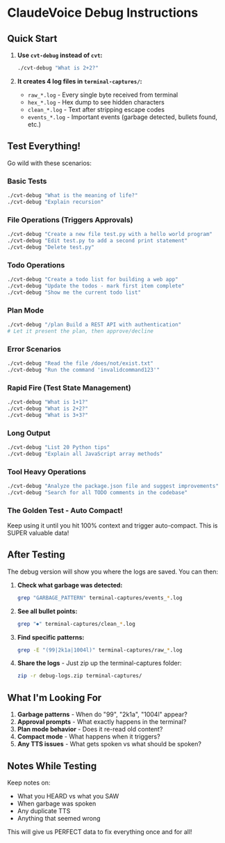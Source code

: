# ClaudeVoice Debug Instructions

## Quick Start

1. **Use `cvt-debug` instead of `cvt`:**
   ```bash
   ./cvt-debug "What is 2+2?"
   ```

2. **It creates 4 log files in `terminal-captures/`:**
   - `raw_*.log` - Every single byte received from terminal
   - `hex_*.log` - Hex dump to see hidden characters
   - `clean_*.log` - Text after stripping escape codes
   - `events_*.log` - Important events (garbage detected, bullets found, etc.)

## Test Everything!

Go wild with these scenarios:

### Basic Tests
```bash
./cvt-debug "What is the meaning of life?"
./cvt-debug "Explain recursion"
```

### File Operations (Triggers Approvals)
```bash
./cvt-debug "Create a new file test.py with a hello world program"
./cvt-debug "Edit test.py to add a second print statement"
./cvt-debug "Delete test.py"
```

### Todo Operations
```bash
./cvt-debug "Create a todo list for building a web app"
./cvt-debug "Update the todos - mark first item complete"
./cvt-debug "Show me the current todo list"
```

### Plan Mode
```bash
./cvt-debug "/plan Build a REST API with authentication"
# Let it present the plan, then approve/decline
```

### Error Scenarios
```bash
./cvt-debug "Read the file /does/not/exist.txt"
./cvt-debug "Run the command 'invalidcommand123'"
```

### Rapid Fire (Test State Management)
```bash
./cvt-debug "What is 1+1?"
./cvt-debug "What is 2+2?"
./cvt-debug "What is 3+3?"
```

### Long Output
```bash
./cvt-debug "List 20 Python tips"
./cvt-debug "Explain all JavaScript array methods"
```

### Tool Heavy Operations
```bash
./cvt-debug "Analyze the package.json file and suggest improvements"
./cvt-debug "Search for all TODO comments in the codebase"
```

### The Golden Test - Auto Compact!
Keep using it until you hit 100% context and trigger auto-compact. This is SUPER valuable data!

## After Testing

The debug version will show you where the logs are saved. You can then:

1. **Check what garbage was detected:**
   ```bash
   grep "GARBAGE_PATTERN" terminal-captures/events_*.log
   ```

2. **See all bullet points:**
   ```bash
   grep "⏺" terminal-captures/clean_*.log
   ```

3. **Find specific patterns:**
   ```bash
   grep -E "(99|2k1a|1004l)" terminal-captures/raw_*.log
   ```

4. **Share the logs** - Just zip up the terminal-captures folder:
   ```bash
   zip -r debug-logs.zip terminal-captures/
   ```

## What I'm Looking For

1. **Garbage patterns** - When do "99", "2k1a", "1004l" appear?
2. **Approval prompts** - What exactly happens in the terminal?
3. **Plan mode behavior** - Does it re-read old content?
4. **Compact mode** - What happens when it triggers?
5. **Any TTS issues** - What gets spoken vs what should be spoken?

## Notes While Testing

Keep notes on:
- What you HEARD vs what you SAW
- When garbage was spoken
- Any duplicate TTS
- Anything that seemed wrong

This will give us PERFECT data to fix everything once and for all!